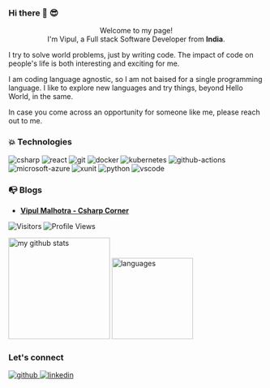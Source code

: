 ### Hi there 👋 😎

<p align="center">Welcome to my page! </br> I'm Vipul, a Full stack Software Developer from <b>India</b>.</p>

<p>
I try to solve world problems, just by writing code. The impact of code on people's life is both interesting and exciting for me.

I am coding language agnostic, so I am not baised for a single programming language. I like to explore new languages and try things, beyond Hello World, in the same.

In case you come across an opportunity for someone like me, please reach out to me.

</p>

<!-- TECHNOLOGIES -->
<h3>💥 Technologies</h3>

<p>
<img alt="csharp" src="https://img.shields.io/badge/Csharp-blue?logo=csharp" /> <img alt="react" src="https://img.shields.io/badge/React-black?logo=react&amp;style=plastic" /> <img alt="git" src="https://img.shields.io/badge/Git-black?logo=git&amp;style=plastic" /> <img alt="docker" src="https://img.shields.io/badge/Docker-black?logo=docker&amp;style=plastic" /> <img alt="kubernetes" src="https://img.shields.io/badge/Kubernetes-black?logo=kubernetes&amp;style=plastic" /> <img alt="github-actions" src="https://img.shields.io/badge/Github%20Actions-black?logo=github-actions&amp;style=plastic" /> <img alt="microsoft-azure" src="https://img.shields.io/badge/azure-blue?logo=microsoft-azure" /> <img alt="xunit" src="https://img.shields.io/badge/xunit-blue?logo=xunit" /> <img alt="python" src="https://img.shields.io/badge/Python-black?logo=python&amp" /> <img alt="vscode" src="https://img.shields.io/badge/VSCode-black?logo=visual-studio-code&amp;style=plastic" />
</p>


<!-- POSTS -->
<h3>📭 Blogs</h3>

<ul>
    <li>
        <a href="https://www.c-sharpcorner.com/members/vipul-malhotra5"><b>Vipul Malhotra - Csharp Corner</b></a>
    </li>
</ul>


<p>
<img alt="Visitors" src="https://visitor-badge.laobi.icu/badge?page_id=vipulm124&color=blue"/>
<img alt="Profile Views" src="https://komarev.com/ghpvc/?username=vipulm124"/>
</p>



<a align="left" >
    <img src="https://github-readme-stats.vercel.app/api?username=vipulm124&show_icons=true&theme=tokyonight" alt="my github stats" width="200"/>&nbsp;<img src="https://github-readme-stats.vercel.app/api/top-langs/?username=vipulm124&layout=compact&theme=tokyonight" alt="languages" height="160">
</a>


<!-- SOCIAL -->
<h3>Let's connect</h3>

<p>
    <a href="https://github.com/vipulm124" target="_blank">
        <img alt="github" src="https://img.shields.io/github/followers/vipulm124?label=GitHub&amp;style=social" />
    </a><a href="https://www.linkedin.com/in/vipul-malhotra-5545b829/" target="_blank">
        <img alt="linkedin" src="https://img.shields.io/badge/Linkedin-grey?logo=linkedin&amp;style=social" />
    </a>
</p>
